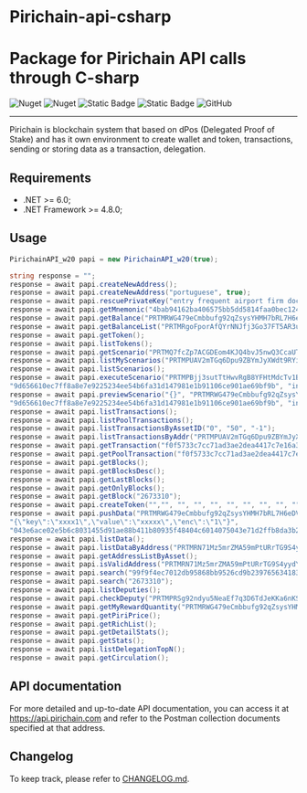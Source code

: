# Pirichain-api-csharp

Package for Pirichain API calls through C-sharp
============
![Nuget](https://img.shields.io/nuget/dt/workmail20.pirichain.api)    ![Nuget](https://img.shields.io/nuget/v/workmail20.pirichain.api)    ![Static Badge](https://img.shields.io/badge/.NET_Framework-4.8.0-yellowgreen)    ![Static Badge](https://img.shields.io/badge/.NET-6.0-yellowgreen)    ![GitHub](https://img.shields.io/github/license/workmail20/pirichain-api-php)





---
Pirichain is blockchain system that based on dPos (Delegated Proof of Stake) and has it own environment to create wallet and token, transactions, sending or storing data as a transaction, delegation.


Requirements
------------

* .NET >= 6.0;
* .NET Framework >= 4.8.0;

Usage
------------
```csharp
PirichainAPI_w20 papi = new PirichainAPI_w20(true);

string response = "";
response = await papi.createNewAddress();
response = await papi.createNewAddress("portuguese", true);
response = await papi.rescuePrivateKey("entry frequent airport firm document close human roof fix pond popular laugh banner fruit faint exact sleep axis pipe crush today elder inform saddle");
response = await papi.getMnemonic("4bab94162ba406575bb5dd5814faa0bec124bb947a72cb221e951a8e348e9ce5");
response = await papi.getBalance("PRTMRWG479eCmbbufg92qZsysYHMH7bRL7H6eDVwNSx");
response = await papi.getBalanceList("PRTMRgoFporAfQYrNNJfj3Go37FT5AR3ueKCwpdKd1s");
response = await papi.getToken();
response = await papi.listTokens();
response = await papi.getScenario("PRTMQ7fcZp7ACGDEom4KJQ4bvJ5nwQ3CcaUTFy642mE");
response = await papi.listMyScenarios("PRTMPUAV2mTGq6Dpu9ZBYmJyXWdt9RYiiouvRaZ8xUR");
response = await papi.listScenarios();
response = await papi.executeScenario("PRTMPBjj3sutTtHwvRgB8YFHtMdcTv1Bd7cMWMxMrZP", "PRTMRWG479eCmbbufg92qZsysYHMH7bRL7H6eDVwNSx",
"9d656610ec7ff8a8e7e9225234ee54b6fa31d147981e1b91106ce901ae69bf9b", "init", "[\"11\",\"22\",\"333\"]");
response = await papi.previewScenario("{}", "PRTMRWG479eCmbbufg92qZsysYHMH7bRL7H6eDVwNSx",
"9d656610ec7ff8a8e7e9225234ee54b6fa31d147981e1b91106ce901ae69bf9b", "init", "['11','22','333']");
response = await papi.listTransactions();
response = await papi.listPoolTransactions();
response = await papi.listTransactionsByAssetID("0", "50", "-1");
response = await papi.listTransactionsByAddr("PRTMPUAV2mTGq6Dpu9ZBYmJyXWdt9RYiiouvRaZ8xUR", "0", "50");
response = await papi.getTransaction("f0f5733c7cc71ad3ae2dea4417c7e16a39aed9edba6a4c414568875b30a1ad9b");
response = await papi.getPoolTransaction("f0f5733c7cc71ad3ae2dea4417c7e16a39aed9edba6a4c414568875b30a1ad9b");
response = await papi.getBlocks();
response = await papi.getBlocksDesc();
response = await papi.getLastBlocks();
response = await papi.getOnlyBlocks();
response = await papi.getBlock("2673310");
response = await papi.createToken("","", "", "", "", "", "", "", "", "", "", "", "", "", "", "", "", "", "", true, false);
response = await papi.pushData("PRTMRWG479eCmbbufg92qZsysYHMH7bRL7H6eDVwNSx", "9d656610ec7ff8a8e7e9225234ee54b6fa31d147981e1b91106ce901ae69bf9b", "PRTMRN71Mz5mrZMA59mPtURrTG9S4yydYDyi1YNi5uX",
"{\"key\":\"xxxx1\",\"value\":\"xxxxx\",\"enc\":\"1\"}",
"043e6ace02e5b6c8031455d91ae88b411b80935f48404c6014075043e71d2ffb8da3b2f5f3a480f9be45b9455b846781bdbdf6466076645cc86e5a00c82c51bc00");
response = await papi.listData();
response = await papi.listDataByAddress("PRTMRN71Mz5mrZMA59mPtURrTG9S4yydYDyi1YNi5uX");
response = await papi.getAddressListByAsset();
response = await papi.isValidAddress("PRTMRN71Mz5mrZMA59mPtURrTG9S4yydYDyi1YNi5u0");
response = await papi.search("99f9f4ec7012db95868bb9526cd9b239765634183b64ad3eb7b3c13daf5ed12d");
response = await papi.search("2673310");
response = await papi.listDeputies();
response = await papi.checkDeputy("PRTMPRSg92ndyu5NeaEf7q3D6TdJeKKa6nKStVMcU4e");
response = await papi.getMyRewardQuantity("PRTMRWG479eCmbbufg92qZsysYHMH7bRL7H6eDVwNSx", "9d656610ec7ff8a8e7e9225234ee54b6fa31d147981e1b91106ce901ae69bf9b");
response = await papi.getPiriPrice();
response = await papi.getRichList();
response = await papi.getDetailStats();
response = await papi.getStats();
response = await papi.listDelegationTopN();
response = await papi.getCirculation();
```

API documentation
------------

For more detailed and up-to-date API documentation, you can access it at https://api.pirichain.com and refer to the Postman collection documents specified at that address.

Changelog
------------

To keep track, please refer to [CHANGELOG.md](https://github.com/workmail20/Pirichain-api-csharp/blob/master/CHANGELOG.md).